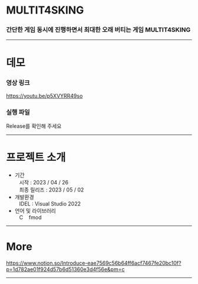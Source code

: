 # MULTIT4SKING
### 간단한 게임 동시에 진행하면서 최대한 오래 버티는 게임 MULTIT4SKING


---
# 데모
### 영상 링크
https://youtu.be/p5XVYRR49so
### 실행 파일   
Release를 확인해 주세요

---
# 프로젝트 소개
- 기간   
    &nbsp;&nbsp;&nbsp;시작 : 2023 / 04 / 26   
    &nbsp;&nbsp;&nbsp;최종 릴리즈 : 2023 / 05 / 02   
- 개발환경   
    &nbsp;&nbsp;&nbsp;IDEL : Visual Studio 2022   
- 언어 및 라이브러리   
    &nbsp;&nbsp;&nbsp;C 
    &nbsp;&nbsp;&nbsp;fmod   
---
# More
https://www.notion.so/Introduce-eae7569c56b64ff6acf7467fe20bc10f?p=1d782ae01f924d57b6d51360e3d4f56e&pm=c

---

